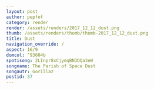 ```yaml
---
layout: post
author: pepfof
category: render
render: /assets/renders/2017_12_12_dust.png
thumb: /assets/renders/thumb/thumb-2017_12_12_dust.png
title: Dust
navigation_override: /
aspect: 16/9
domcol: ^93604b
spotisong: 2LInpr8xCjymqBN3DQa3eW
songname: The Parish of Space Dust
songautr: Gorillaz
postid: 37
---
```


<!--USER BEGIN 1-->

<!--USER END 1-->

<!--more-->
<!--USER BEGIN 2-->

<!--USER END 2-->

